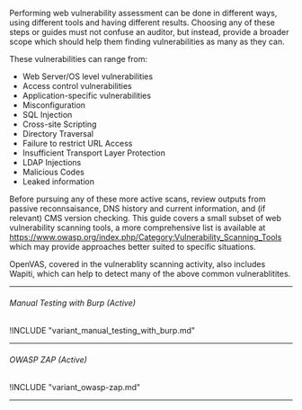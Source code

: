 Performing web vulnerability assessment can be done in different ways, using different tools and having different results. Choosing any of these steps or guides must not confuse an auditor, but instead, provide a broader scope which should help them finding vulnerabilities as many as they can.

These vulnerabilities can range from:
- Web Server/OS level vulnerabilities
- Access control vulnerabilities
- Application-specific vulnerabilities
- Misconfiguration
- SQL Injection
- Cross-site Scripting
- Directory Traversal
- Failure to restrict URL Access
- Insufficient Transport Layer Protection
- LDAP Injections
- Malicious Codes
- Leaked information

Before pursuing any of these more active scans, review outputs from passive reconnsaisance, DNS history and current information, and (if relevant) CMS version checking. This guide covers a small subset of web vulnerability scanning tools, a more comprehensive list is available at https://www.owasp.org/index.php/Category:Vulnerability_Scanning_Tools which may provide approaches better suited to specific situations.

OpenVAS, covered in the vulnerablity scanning activity, also includes Wapiti, which can help to detect many of the above common vulnerablitites.

___

###### Manual Testing with Burp (Active)

!INCLUDE "variant_manual_testing_with_burp.md"

___

###### OWASP ZAP (Active)

!INCLUDE "variant_owasp-zap.md"

___
